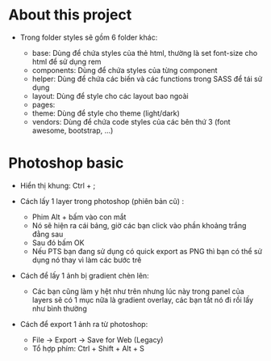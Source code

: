 # About this project

- Trong folder styles sẽ gồm 6 folder khác:

  - base: Dùng để chứa styles của thẻ html, thường là set font-size cho html để sử dụng rem
  - components: Dùng để chứa styles của từng component
  - helper: Dùng để chứa các biến và các functions trong SASS để tái sử dụng
  - layout: Dùng để style cho các layout bao ngoài
  - pages:
  - theme: Dùng để style cho theme (light/dark)
  - vendors: Dùng để chứa code styles của các bên thứ 3 (font awesome, bootstrap, ...)

# Photoshop basic

- Hiển thị khung: Ctrl + ;

- Cách lấy 1 layer trong photoshop (phiên bản cũ) :

  - Phim Alt + bấm vào con mắt
  - Nó sẽ hiện ra cái bảng, giờ các bạn click vào phần khoảng trắng đằng sau
  - Sau đó bấm OK
  - Nếu PTS bạn đang sử dụng có quick export as PNG thì bạn có thể sử dụng nó thay vì làm các bước trê

- Cách để lấy 1 ảnh bị gradient chèn lên:

  - Các bạn cũng làm y hệt như trên nhưng lúc này trong panel của layers sẽ có 1 mục nữa là gradient overlay, các bạn tắt nó đi rồi lấy như bình thường

- Cách để export 1 ảnh ra từ photoshop:
  - File -> Export -> Save for Web (Legacy)
  - Tổ hợp phím: Ctrl + Shift + Alt + S
